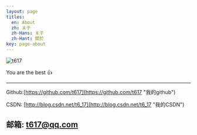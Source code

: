 ```yaml
---
layout: page
titles:
  en: About
  zh: 关于
  zh-Hans: 关于
  zh-Hant: 關於
key: page-about
---
```


![t617](http://avatar.csdn.net/0/3/A/3_t6_17.jpg)

You are the best :+1:

---
Github:[https://github.com/t617](https://github.com/t617 "我的github")

CSDN:  [http://blog.csdn.net/t6_17](http://blog.csdn.net/t6_17 "我的CSDN")

邮箱:  <a href="mailto:t617@qq.com">t617@qq.com</a>
---